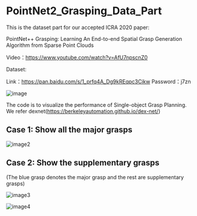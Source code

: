 # PointNet2_Grasping_Data_Part

This is the dataset part for our accepted ICRA 2020 paper:


PointNet++ Grasping: Learning An End-to-end Spatial Grasp Generation Algorithm from Sparse Point Clouds

Video：https://www.youtube.com/watch?v=AfU7npscnZ0


Dataset:

Link：https://pan.baidu.com/s/1_prfq4A_Dg9kREqpc3Cikw 
Password：j7zn  

![image](https://github.com/pyni/PointNet2_Grasping_Data_Part/blob/master/figures/figure1.png)
  
The code is to visualize the performance of Single-object Grasp Planning.
We refer dexnet(https://berkeleyautomation.github.io/dex-net/)

## Case 1: Show all the major grasps

![image2](https://github.com/pyni/PointNet2_Grasping_Data_Part/blob/master/figures/positive%2Bnegative.png)

## Case 2: Show the supplementary grasps
(The blue grasp denotes the major grasp and the rest are supplementary grasps)

![image3](https://github.com/pyni/PointNet2_Grasping_Data_Part/blob/master/figures/sub1.png)

![image4](https://github.com/pyni/PointNet2_Grasping_Data_Part/blob/master/figures/sub2.png)

